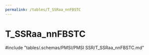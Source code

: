 ```yaml
---
permalink: /tables/T_SSRaa_nnFBSTC
---
```

# T_SSRaa_nnFBSTC
<!-- SPDX-License-Identifier: MPL-2.0 -->

<!-- ATTENTION : Ne pas supprimer ou modifier la ligne ci-dessous -->
#include "tables/.schemas/PMSI/PMSI SSR/T_SSRaa_nnFBSTC.md"
<!-- ATTENTION : Ne pas supprimer ou modifier la ligne ci-dessus -->

